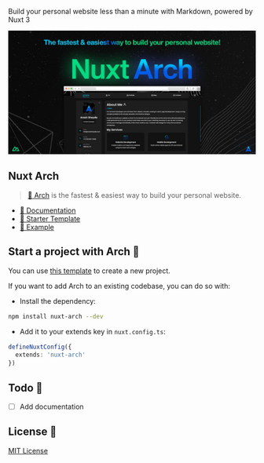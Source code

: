 Build your personal website less than a minute with Markdown, powered by Nuxt 3

[![Nuxt Arch](https://raw.githubusercontent.com/arashsheyda/arch/main/.playground/public/cover.jpg)](#)

## Nuxt Arch

> [📄 Arch](#) is the fastest & easiest way to build your personal website.

- [📄 Documentation](#)
- [📄 Starter Template](https://github.com/arashsheyda/arch-starter)
- [📄 Example](https://github.com/arashsheyda/arashsheyda-arch)

## Start a project with Arch 🚀

You can use [this template](https://github.com/arashsheyda/arch-starter) to create a new project.

If you want to add Arch to an existing codebase, you can do so with:

- Install the dependency:

```bash
npm install nuxt-arch --dev
```

- Add it to your extends key in `nuxt.config.ts`:

```ts
defineNuxtConfig({
  extends: 'nuxt-arch'
})
```

## Todo 📝
- [ ] Add documentation


## License 📎

[MIT License](./LICENSE)

